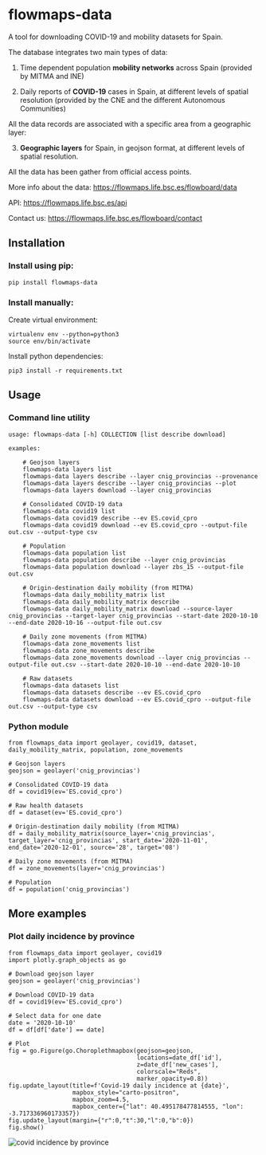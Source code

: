 # flowmaps-data

A tool for downloading COVID-19 and mobility datasets for Spain. 

The database integrates two main types of data:

1. Time dependent population **mobility networks** across Spain (provided by MITMA and INE)

2. Daily reports of **COVID-19** cases in Spain, at different levels of spatial resolution (provided by the CNE and the different Autonomous Communities)

All the data records are associated with a specific area from a geographic layer:

3. **Geographic layers** for Spain, in geojson format, at different levels of spatial resolution.

All the data has been gather from official access points.

More info about the data: https://flowmaps.life.bsc.es/flowboard/data

API: https://flowmaps.life.bsc.es/api

Contact us: https://flowmaps.life.bsc.es/flowboard/contact


## Installation


### Install using pip:

    pip install flowmaps-data


### Install manually:

Create virtual environment:
	
	virtualenv env --python=python3
	source env/bin/activate


Install python dependencies:

	pip3 install -r requirements.txt



## Usage



### Command line utility

```
usage: flowmaps-data [-h] COLLECTION [list describe download]

examples: 

    # Geojson layers
    flowmaps-data layers list
    flowmaps-data layers describe --layer cnig_provincias --provenance
    flowmaps-data layers describe --layer cnig_provincias --plot
    flowmaps-data layers download --layer cnig_provincias

    # Consolidated COVID-19 data
    flowmaps-data covid19 list
    flowmaps-data covid19 describe --ev ES.covid_cpro
    flowmaps-data covid19 download --ev ES.covid_cpro --output-file out.csv --output-type csv

    # Population
    flowmaps-data population list
    flowmaps-data population describe --layer cnig_provincias
    flowmaps-data population download --layer zbs_15 --output-file out.csv

    # Origin-destination daily mobility (from MITMA)
    flowmaps-data daily_mobility_matrix list
    flowmaps-data daily_mobility_matrix describe
    flowmaps-data daily_mobility_matrix download --source-layer cnig_provincias --target-layer cnig_provincias --start-date 2020-10-10 --end-date 2020-10-16 --output-file out.csv

    # Daily zone movements (from MITMA)
    flowmaps-data zone_movements list
    flowmaps-data zone_movements describe
    flowmaps-data zone_movements download --layer cnig_provincias --output-file out.csv --start-date 2020-10-10 --end-date 2020-10-10

    # Raw datasets
    flowmaps-data datasets list
    flowmaps-data datasets describe --ev ES.covid_cpro
    flowmaps-data datasets download --ev ES.covid_cpro --output-file out.csv --output-type csv
```



### Python module

```
from flowmaps_data import geolayer, covid19, dataset, daily_mobility_matrix, population, zone_movements

# Geojson layers
geojson = geolayer('cnig_provincias')

# Consolidated COVID-19 data
df = covid19(ev='ES.covid_cpro')

# Raw health datasets
df = dataset(ev='ES.covid_cpro')

# Origin-destination daily mobility (from MITMA)
df = daily_mobility_matrix(source_layer='cnig_provincias', target_layer='cnig_provincias', start_date='2020-11-01', end_date='2020-12-01', source='28', target='08')

# Daily zone movements (from MITMA)
df = zone_movements(layer='cnig_provincias')

# Population
df = population('cnig_provincias')
```


## More examples


### Plot daily incidence by province


```
from flowmaps_data import geolayer, covid19
import plotly.graph_objects as go

# Download geojson layer
geojson = geolayer('cnig_provincias')

# Download COVID-19 data
df = covid19(ev='ES.covid_cpro')

# Select data for one date
date = '2020-10-10'
df = df[df['date'] == date]

# Plot
fig = go.Figure(go.Choroplethmapbox(geojson=geojson,
                                    locations=date_df['id'],
                                    z=date_df['new_cases'],
                                    colorscale="Reds",
                                    marker_opacity=0.8))
fig.update_layout(title=f'Covid-19 daily incidence at {date}',
                  mapbox_style="carto-positron",
                  mapbox_zoom=4.5,
                  mapbox_center={"lat": 40.495178477814555, "lon": -3.717336960173357})
fig.update_layout(margin={"r":0,"t":30,"l":0,"b":0})
fig.show()
```

![covid incidence by province](https://i.imgur.com/2zPOt7u.png)

